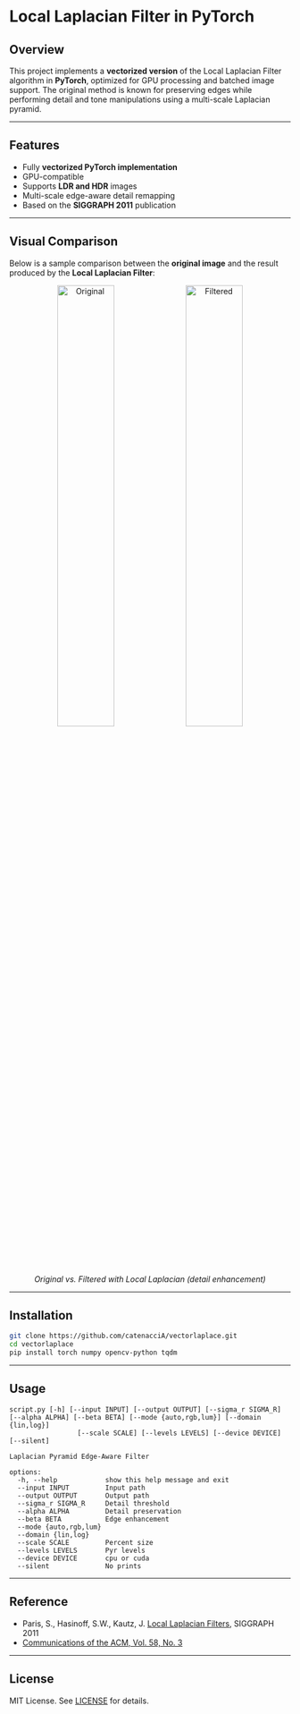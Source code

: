 # Local Laplacian Filter in PyTorch

## Overview

This project implements a **vectorized version** of the Local Laplacian Filter algorithm in **PyTorch**, optimized for GPU processing and batched image support. The original method is known for preserving edges while performing detail and tone manipulations using a multi-scale Laplacian pyramid.

---

## Features

- Fully **vectorized PyTorch implementation**
- GPU-compatible
- Supports **LDR and HDR** images
- Multi-scale edge-aware detail remapping
- Based on the **SIGGRAPH 2011** publication

---

## Visual Comparison

Below is a sample comparison between the **original image** and the result produced by the **Local Laplacian Filter**:

<p align="center">
  <img src="https://github.com/user-attachments/assets/aa66e550-43ad-4820-8a42-36ef512d6fc9" width="45%" alt="Original">
  <img src="https://github.com/user-attachments/assets/f3eebb2d-64d1-475d-a418-d58756d43cd6" width="45%" alt="Filtered">
</p>

<p align="center"><i>Original vs. Filtered with Local Laplacian (detail enhancement)</i></p>

---

## Installation

```bash
git clone https://github.com/catenacciA/vectorlaplace.git
cd vectorlaplace
pip install torch numpy opencv-python tqdm
````

---

## Usage

```
script.py [-h] [--input INPUT] [--output OUTPUT] [--sigma_r SIGMA_R] [--alpha ALPHA] [--beta BETA] [--mode {auto,rgb,lum}] [--domain {lin,log}]
                 [--scale SCALE] [--levels LEVELS] [--device DEVICE] [--silent]

Laplacian Pyramid Edge-Aware Filter

options:
  -h, --help            show this help message and exit
  --input INPUT         Input path
  --output OUTPUT       Output path
  --sigma_r SIGMA_R     Detail threshold
  --alpha ALPHA         Detail preservation
  --beta BETA           Edge enhancement
  --mode {auto,rgb,lum}
  --domain {lin,log}
  --scale SCALE         Percent size
  --levels LEVELS       Pyr levels
  --device DEVICE       cpu or cuda
  --silent              No prints
```

---

## Reference

* Paris, S., Hasinoff, S.W., Kautz, J.
  [Local Laplacian Filters](https://people.csail.mit.edu/sparis/publi/2011/siggraph/#:~:text=ToG%20paper%20(more%20formal)%20(pdf%2C%2053MB)), SIGGRAPH 2011
* [Communications of the ACM, Vol. 58, No. 3](https://cacm.acm.org/research/local-laplacian-filters/)

---

## License

MIT License. See [LICENSE](./LICENSE) for details.
